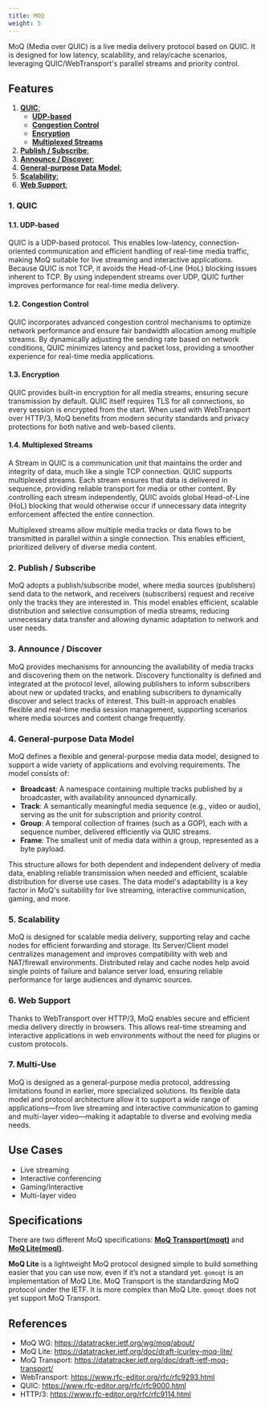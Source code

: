 ```yaml
---
title: MOQ
weight: 5
---
```


MoQ (Media over QUIC) is a live media delivery protocol based on QUIC. It is designed for low latency, scalability, and relay/cache scenarios, leveraging QUIC/WebTransport's parallel streams and priority control.

## Features

1. [**QUIC**:](#1-quic)
    - [**UDP-based**](#11-udp-based)
    - [**Congestion Control**](#12-congestion-control)
    - [**Encryption**](#13-encryption)
    - [**Multiplexed Streams**](#14-multiplexed-streams)
2. [**Publish / Subscribe**:](#2-publish--subscribe)
3. [**Announce / Discover**:](#3-announce--discover)
4. [**General-purpose Data Model**:](#4-general-purpose-data-model)
5. [**Scalability**:](#5-scalability)
6. [**Web Support**:](#6-web-support)

### 1. QUIC

#### 1.1. UDP-based
QUIC is a UDP-based protocol. This enables low-latency, connection-oriented communication and efficient handling of real-time media traffic, making MoQ suitable for live streaming and interactive applications. Because QUIC is not TCP, it avoids the Head-of-Line (HoL) blocking issues inherent to TCP. By using independent streams over UDP, QUIC further improves performance for real-time media delivery.

#### 1.2. Congestion Control
QUIC incorporates advanced congestion control mechanisms to optimize network performance and ensure fair bandwidth allocation among multiple streams. By dynamically adjusting the sending rate based on network conditions, QUIC minimizes latency and packet loss, providing a smoother experience for real-time media applications.

#### 1.3. Encryption
QUIC provides built-in encryption for all media streams, ensuring secure transmission by default. QUIC itself requires TLS for all connections, so every session is encrypted from the start. When used with WebTransport over HTTP/3, MoQ benefits from modern security standards and privacy protections for both native and web-based clients.

#### 1.4. Multiplexed Streams
A Stream in QUIC is a communication unit that maintains the order and integrity of data, much like a single TCP connection. QUIC supports multiplexed streams. Each stream ensures that data is delivered in sequence, providing reliable transport for media or other content. By controlling each stream independently, QUIC avoids global Head-of-Line (HoL) blocking that would otherwise occur if unnecessary data integrity enforcement affected the entire connection.

Multiplexed streams allow multiple media tracks or data flows to be transmitted in parallel within a single connection. This enables efficient, prioritized delivery of diverse media content.

### 2. Publish / Subscribe

MoQ adopts a publish/subscribe model, where media sources (publishers) send data to the network, and receivers (subscribers) request and receive only the tracks they are interested in. This model enables efficient, scalable distribution and selective consumption of media streams, reducing unnecessary data transfer and allowing dynamic adaptation to network and user needs.

### 3. Announce / Discover

MoQ provides mechanisms for announcing the availability of media tracks and discovering them on the network. Discovery functionality is defined and integrated at the protocol level, allowing publishers to inform subscribers about new or updated tracks, and enabling subscribers to dynamically discover and select tracks of interest. This built-in approach enables flexible and real-time media session management, supporting scenarios where media sources and content change frequently.

### 4. General-purpose Data Model

MoQ defines a flexible and general-purpose media data model, designed to support a wide variety of applications and evolving requirements. The model consists of:
- **Broadcast**: A namespace containing multiple tracks published by a broadcaster, with availability announced dynamically.
- **Track**: A semantically meaningful media sequence (e.g., video or audio), serving as the unit for subscription and priority control.
- **Group**: A temporal collection of frames (such as a GOP), each with a sequence number, delivered efficiently via QUIC streams.
- **Frame**: The smallest unit of media data within a group, represented as a byte payload.

This structure allows for both dependent and independent delivery of media data, enabling reliable transmission when needed and efficient, scalable distribution for diverse use cases. The data model's adaptability is a key factor in MoQ's suitability for live streaming, interactive communication, gaming, and more.

### 5. Scalability

MoQ is designed for scalable media delivery, supporting relay and cache nodes for efficient forwarding and storage. Its Server/Client model centralizes management and improves compatibility with web and NAT/firewall environments. Distributed relay and cache nodes help avoid single points of failure and balance server load, ensuring reliable performance for large audiences and dynamic sources.

### 6. Web Support

Thanks to WebTransport over HTTP/3, MoQ enables secure and efficient media delivery directly in browsers. This allows real-time streaming and interactive applications in web environments without the need for plugins or custom protocols.

### 7. Multi-Use

MoQ is designed as a general-purpose media protocol, addressing limitations found in earlier, more specialized solutions. Its flexible data model and protocol architecture allow it to support a wide range of applications—from live streaming and interactive communication to gaming and multi-layer video—making it adaptable to diverse and evolving media needs.

## Use Cases
- Live streaming
- Interactive conferencing
- Gaming/Interactive
- Multi-layer video

## Specifications

There are two different MoQ specifications: **[MoQ Transport(moqt)](https://datatracker.ietf.org/doc/draft-ietf-moq-transport)** and **[MoQ Lite(moql)](https://datatracker.ietf.org/doc/draft-lcurley-moq-lite/)**.

**MoQ Lite** is a lightweight MoQ protocol designed simple to build something easier that you can use now, even if it’s not a standard yet.
`gomoqt` is an implementation of MoQ Lite.
MoQ Transport is the standardizing MoQ protocol under the IETF. It is more complex than MoQ Lite.
`gomoqt` does not yet support MoQ Transport.

## References
- MoQ WG: https://datatracker.ietf.org/wg/moq/about/
- MoQ Lite: https://datatracker.ietf.org/doc/draft-lcurley-moq-lite/
- MoQ Transport: https://datatracker.ietf.org/doc/draft-ietf-moq-transport/
- WebTransport: https://www.rfc-editor.org/rfc/rfc9293.html
- QUIC: https://www.rfc-editor.org/rfc/rfc9000.html
- HTTP/3: https://www.rfc-editor.org/rfc/rfc9114.html
